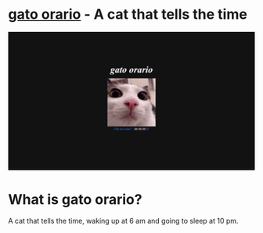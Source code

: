 # [gato orario](https://ntho6.github.io/) - A cat that tells the time
<div align="center">
  <img src="/assets/cat.gif" width="1200">
</div>

# What is gato orario?

A cat that tells the time, waking up at 6 am and going to sleep at 10 pm.
